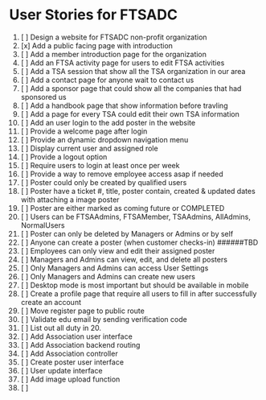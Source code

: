 # User Stories for FTSADC

1. [ ] Design a website for FTSADC non-profit organization 
2. [x] Add a public facing page with introduction  
3. [ ] Add a member introduction page for the organization
4. [ ] Add an FTSA activity page for users to edit FTSA activities
5. [ ] Add a TSA session that show all the TSA organization in our area
6. [ ] Add a contact page for anyone wait to contact us
7. [ ] Add a sponsor page that could show all the companies that had sponsored us
8. [ ] Add a handbook page that show information before travling
9. [ ] Add a page for every TSA could edit their own TSA information
10. [ ] Add an user login to the add poster in the website
11. [ ] Provide a welcome page after login 
12. [ ] Provide an dynamic dropdown navigation menu
13. [ ] Display current user and assigned role 
14. [ ] Provide a logout option 
15. [ ] Require users to login at least once per week
16. [ ] Provide a way to remove employee access asap if needed 
17. [ ] Poster could only be created by qualified users 
18. [ ] Poster have a ticket #, title, poster contain, created & updated dates with attaching a image poster
19. [ ] Poster are either marked as coming future or COMPLETED 
20. [ ] Users can be FTSAAdmins, FTSAMember, TSAAdmins, AllAdmins, NormalUsers 
21. [ ] Poster can only be deleted by Managers or Admins or by self
22. [ ] Anyone can create a poster (when customer checks-in) ######TBD
23. [ ] Employees can only view and edit their assigned poster  
24. [ ] Managers and Admins can view, edit, and delete all posters 
25. [ ] Only Managers and Admins can access User Settings 
26. [ ] Only Managers and Admins can create new users 
27. [ ] Desktop mode is most important but should be available in mobile 
28. [ ] Create a profile page that require all users to fill in after successfully create an account
29. [ ] Move register page to public route
30. [ ] Validate edu email by sending verification code
31. [ ] List out all duty in 20. 
32. [ ] Add Association user interface 
33. [ ] Add Association backend routing
34. [ ] Add Association controller 
35. [ ] Create poster user interface
36. [ ] User update interface 
37. [ ] Add image upload function
38. [ ] 
